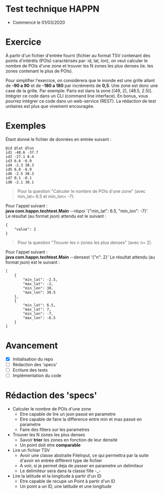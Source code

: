 # Test technique **HAPPN**

- Commencé le 01/03/2020

# Exercice
À partir d'un fichier d'entrée fourni (fichier au format TSV contenant des points
d'intérêts (POIs) caractérisés par: id, lat, lon), on veut calculer le nombre de
POIs d'une zone et trouver les N zones les plus denses (ie. les zones contenant
le plus de POIs).

Pour simplifier l'exercice, on considèrera que le monde est une grille allant de
**-90 a 90** et de **-180 a 180** par incréments de **0,5**. Une zone est donc une case
de la grille. Par exemple: Paris est dans la zone [(49, 2), (48.5, 2.5)].
Intégrer ce code dans un CLI (command line interface). En bonus, vous pourrez
intégrer ce code dans un web-service (REST). La rédaction de test unitaires est
plus que vivement encouragée.

# Exemples
Étant donné le fichier de données en entrée suivant :

```
@id @lat @lon
id1 -48.6 -37.7
id2 -27.1 8.4
id3 6.6 -6.9
id4 -2.3 38.3
id5 6.8 -6.9
id6 -2.5 38.3
id7 0.1 -0.1
id8 -2.1 38.1
```

> Pour la question "Calculer le nombre de POIs d'une zone" (avec min_lat=
6.5 et min_lon= -7).

Pour l'appel suivant :  
**java com.happn.techtest.Main** --nbpoi '{"min_lat": 6.5, "min_lon": -7}'  
Le résultat (au format json) attendu est le suivant :  
```
{
    "value": 2
}
```
> Pour la question "Trouver les n zones les plus denses" (avec n= 2).

Pour l'appel suivant :  
**java com.happn.techtest.Main** --densest '{"n": 2}'
Le résultat attendu (au format json) est le suivant :
```
[
    {
        "min_lat": -2.5,
        "max_lat": -2,
        "min_lon": 38,
        "max_lon": 38.5
    },
    {
        "min_lat": 6.5,
        "max_lat": 7,
        "min_lon": -7,
        "max_lon": -6.5
    }
]
```

# Avancement

* [x] Initialisation du repo
* [ ] Rédaction des 'specs'
* [ ] Ecriture des tests
* [ ] Implémentation du code

# Rédaction des 'specs'

- Calculer le nombre de POIs d'une zone
    - Etre capable de lire un json passé en parametre
    - Etre capable de faire la difference entre min et max passé en parametre
    - Faire des filters sur les parametres
- Trouver les N zones les plus denses
    - Savoir **trier** les zones en fonction de leur densité
    - Un point doit etre **comparable**
- Lire un fichier TSV
    - Avoir une classe abstraite FileInput, ce qui permettra par la suite d'avoir en entrée différent type de fichier
    - A voir, si je permet deja de passer en parametre un delimiteur
    - Le delimiteur sera dans la classe fille -_-
- Lire la latitude et la longitude à partir d'un ID
    - Etre capable de recupe un Point à partir d'un ID
    - Un point a un ID, une latitude et une longitude